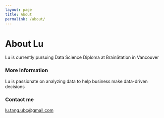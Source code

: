 ```yaml
---
layout: page
title: About
permalink: /about/
---
```


# About Lu
Lu is currently pursuing Data Science Diploma at BrainStation in Vancouver

### More Information

Lu is passionate on analyzing data to help business make data-driven decisions

### Contact me

[lu.tang.ubc@gmail.com](mailto:lu.tang.ubc@gmail.com)


